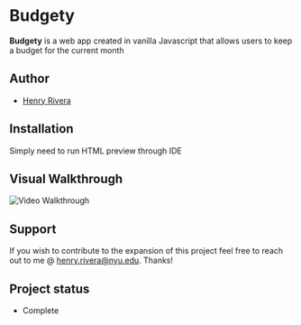 # Budgety

**Budgety** is a web app created in vanilla Javascript that allows users to keep a budget for the current month

## Author
* [Henry Rivera](https://www.linkedin.com/in/henry-rivera/)

## Installation

Simply need to run HTML preview through IDE

## Visual Walkthrough
![Video Walkthrough](https://github.com/HenryRivera/budgety/blob/master/budgetyDemo.gif)

## Support
If you wish to contribute to the expansion of this project feel free to reach out to me @ henry.rivera@nyu.edu. Thanks!

## Project status
* Complete
